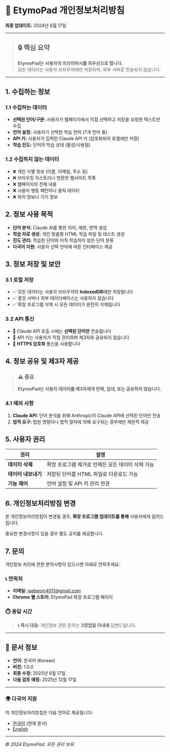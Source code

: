 # 🌱 EtymoPad 개인정보처리방침

**최종 업데이트:** 2024년 6월 17일

---

> ## 🔒 핵심 요약
> 
> **EtymoPad는 사용자의 프라이버시를 최우선으로 합니다.**  
> 모든 데이터는 사용자 브라우저에만 저장되며, 외부 서버로 전송되지 않습니다.

---

## 1. 수집하는 정보

### 1.1 수집하는 데이터

- **선택된 단어/구문:** 사용자가 웹페이지에서 직접 선택하고 저장을 요청한 텍스트만 수집
- **언어 설정:** 사용자가 선택한 학습 언어 (7개 언어 중)
- **API 키:** 사용자가 입력한 Claude API 키 (암호화되어 로컬에만 저장)
- **학습 진도:** 단어의 학습 상태 (활성/사용됨)

### 1.2 수집하지 않는 데이터

- ❌ 개인 식별 정보 (이름, 이메일, 주소 등)
- ❌ 브라우징 히스토리나 방문한 웹사이트 목록
- ❌ 웹페이지의 전체 내용
- ❌ 사용자 행동 패턴이나 클릭 데이터
- ❌ 위치 정보나 기기 정보

## 2. 정보 사용 목적

- **단어 분석:** Claude AI를 통한 의미, 예문, 번역 생성
- **학습 자료 생성:** 개인 맞춤형 HTML 학습 파일 및 테스트 생성
- **진도 관리:** 학습한 단어와 아직 학습하지 않은 단어 분류
- **다국어 지원:** 사용자 선택 언어에 따른 인터페이스 제공

## 3. 정보 저장 및 보안

### 3.1 로컬 저장

- ✅ 모든 데이터는 사용자 브라우저의 **IndexedDB**에만 저장됩니다
- ✅ 중앙 서버나 외부 데이터베이스는 사용하지 않습니다
- ✅ 확장 프로그램 삭제 시 모든 데이터가 완전히 삭제됩니다

### 3.2 API 통신

- 🔐 Claude API 호출 시에는 **선택된 단어만** 전송됩니다
- 🔐 API 키는 사용자가 직접 관리하며 제3자와 공유되지 않습니다
- 🔐 **HTTPS 암호화** 통신을 사용합니다

## 4. 정보 공유 및 제3자 제공

> ### ⚠️ 중요
> 
> **EtymoPad는 사용자 데이터를 제3자에게 판매, 임대, 또는 공유하지 않습니다.**

### 4.1 예외 사항

1. **Claude API:** 단어 분석을 위해 Anthropic의 Claude API에 선택된 단어만 전송
2. **법적 요구:** 법원 명령이나 법적 절차에 의해 요구되는 경우에만 제한적 제공

## 5. 사용자 권리

| 권리 | 설명 |
|------|------|
| **데이터 삭제** | 확장 프로그램 제거로 언제든 모든 데이터 삭제 가능 |
| **데이터 내보내기** | 저장된 단어를 HTML 파일로 다운로드 가능 |
| **기능 제어** | 언어 설정 및 API 키 관리 전권 |


## 6. 개인정보처리방침 변경

본 개인정보처리방침이 변경될 경우, **확장 프로그램 업데이트를 통해** 사용자에게 알려드립니다. 

중요한 변경사항이 있을 경우 별도 공지를 제공합니다.


## 7. 문의

개인정보 처리에 관한 문의사항이 있으시면 아래로 연락주세요:

### 📞 연락처
- **이메일:** jaebeom4011@gmail.com
- **Chrome 웹 스토어:** EtymoPad 확장 프로그램 페이지

### ⏱️ 응답 시간
> **📞 즉시 대응:** 개인정보 관련 문의는 **3영업일 이내에** 답변드립니다.

---

## 📄 문서 정보

- **언어:** 한국어 (Korean)
- **버전:** 1.0.0
- **최종 수정:** 2025년 6월 17일
- **다음 검토 예정:** 2025년 12월 17일

---

### 🌍 다국어 지원

이 개인정보처리방침은 다음 언어로 제공됩니다:

- [한국어](./PRIVACY-POLICY.md) (현재 문서)
- [English](./PRIVACY-POLICY-EN.md)

---

*© 2024 EtymoPad. 모든 권리 보유.* 
